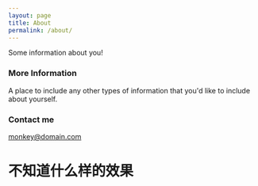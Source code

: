 ```yaml
---
layout: page
title: About
permalink: /about/
---
```


Some information about you!

### More Information

A place to include any other types of information that you'd like to include about yourself. 

### Contact me

[monkey@domain.com](mailto:monkey@domain.com)

# 不知道什么样的效果
